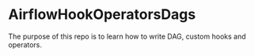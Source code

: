 # AirflowHookOperatorsDags
The purpose of this repo is to learn how to write DAG, custom hooks and operators.
